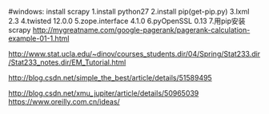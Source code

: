#windows: install scrapy
1.install python27
2.install pip(get-pip.py)
3.lxml 2.3
4.twisted 12.0.0
5.zope.interface 4.1.0
6.pyOpenSSL 0.13 
7.用pip安装scrapy
http://mygreatname.com/google-pagerank/pagerank-calculation-example-01-1.html

http://www.stat.ucla.edu/~dinov/courses_students.dir/04/Spring/Stat233.dir/Stat233_notes.dir/EM_Tutorial.html

http://blog.csdn.net/simple_the_best/article/details/51589495

http://blog.csdn.net/xmu_jupiter/article/details/50965039
https://www.oreilly.com.cn/ideas/

